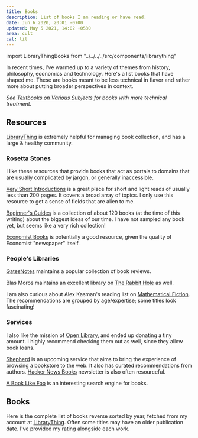 ```yaml
---
title: Books
description: List of books I am reading or have read.
date: Jun 6 2020, 20:01 -0700
updated: May 5 2021, 14:02 +0530
area: cult
cat: lit
---
```


import LibraryThingBooks from "../../../../src/components/librarything"

In recent times, I've warmed up to a variety of themes from history, philosophy,
economics and technology. Here's a list books that have shaped me. These are
books meant to be less technical in flavor and rather more about putting broader
perspectives in context.

_See [Textbooks on Various Subjects](/kb/textbooks-on-various-subjects) for
books with more technical treatment._

## Resources

[LibraryThing](https://www.librarything.com/) is extremely helpful for managing book collection, and has a large & healthy community.

### Rosetta Stones

I like these resources that provide books that act as portals to domains that
are usually complicated by jargon, or generally inaccessible.

[Very Short Introductions](https://www.veryshortintroductions.com) is a great
place for short and light reads of usually less than 200 pages. It covers a
broad array of topics. I only use this resource to get a sense of fields that
are alien to me.

[Beginner's Guides](https://oneworld-publications.com/beginners-guides.html)
is a collection of about 120 books (at the time of this writing) about the biggest
ideas of our time. I have not sampled any book yet, but seems like a very rich collection!

[Economist Books](https://shop.economist.com/collections/books) is potentially
a good resource, given the quality of Economist "newspaper" itself.

### People's Libraries

[GatesNotes](https://www.gatesnotes.com/Books) maintains a popular collection of
book reviews.

Blas Moros maintains an excellent library on [The Rabbit Hole](https://blas.com/library/) as well.

I am also curious about Alex Kasman's reading list on [Mathematical Fiction](http://kasmana.people.cofc.edu/MATHFICT/readinglists.php). The recommendations are grouped by age/expertise; some titles look fascinating!

### Services

I also like the mission of [Open Library](https://openlibrary.org), and ended up donating a tiny amount. I highly recommend checking them out as well, since they allow book loans.

[Shepherd](https://shepherd.com/) is an upcoming service that aims to bring the 
experience of browsing a bookstore to the web. It also has curated recommendations
from authors. [Hacker News Books](https://hackernewsbooks.com) newsletter is also often resourceful.

[A Book Like Foo](https://abooklikefoo.com) is an interesting
search engine for books.

## Books

Here is the complete list of books reverse sorted by year, fetched from my account at [LibraryThing](https://wiki.librarything.com/index.php/LibraryThing_JSON_Books_API). Often some titles
may have an older publication date. I've provided my rating alongside each work.

<LibraryThingBooks />
